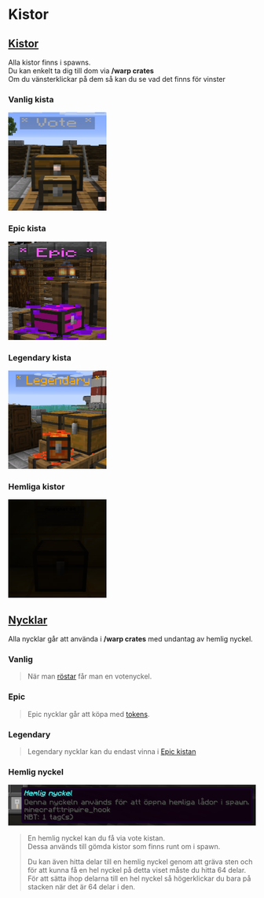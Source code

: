 # Kistor

## <ins>Kistor</ins>
Alla kistor finns i spawns.  
Du kan enkelt ta dig till dom via **/warp crates**  
Om du vänsterklickar på dem så kan du se vad det finns för vinster  

### Vanlig kista
<img src="../bilder/votecrate.png" width="200" height="200"/>  
  
### Epic kista
<img src="../bilder/epiccrate.png" width="200" height="200"/>  
  
### Legendary kista
<img src="../bilder/legendarycrate.png" width="200" height="200"/>  
  
### Hemliga kistor
<img src="../bilder/hemlig_kista.png" width="200" height="200"/>  
  
## <ins>Nycklar</ins>
Alla nycklar går att använda i **/warp crates** med undantag av hemlig nyckel.
  
### Vanlig
>När man [röstar](/?id=rösta) får man en votenyckel.  
  
### Epic
>Epic nycklar går att köpa med [tokens](tokens).   
  
### Legendary  
>Legendary nycklar kan du endast vinna i [Epic kistan](epic-crate)  
  
### Hemlig nyckel  
<img src="../bilder/hemlig_nyckel.png"/>
  
>En hemlig nyckel kan du få via vote kistan.  
>Dessa används till gömda kistor som finns runt om i spawn.  
>
>Du kan även hitta delar till en hemlig nyckel genom att gräva sten och för att kunna få en hel nyckel på detta viset måste du hitta 64 delar.  
>För att sätta ihop delarna till en hel nyckel så högerklickar du bara på stacken när det är 64 delar i den.   
